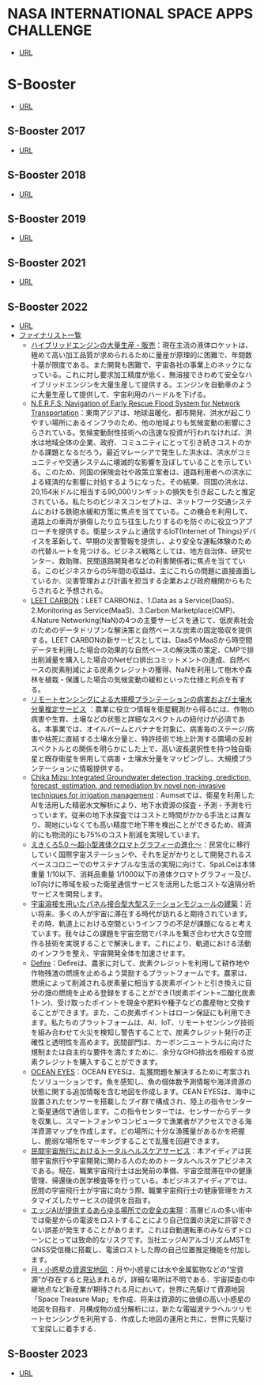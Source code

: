 # NASA INTERNATIONAL SPACE APPS CHALLENGE
* [URL](https://www.spaceappschallenge.org/)

# S-Booster
* [URL](https://s-booster.jp/)

## S-Booster 2017
* [URL](https://s-booster.jp/2017/index.html)

## S-Booster 2018
* [URL](https://s-booster.jp/index_2018.html)

## S-Booster 2019
* [URL](https://s-booster.jp/index_2019.html)

## S-Booster 2021
* [URL](https://s-booster.jp/2021/index.html)

## S-Booster 2022
* [URL](https://s-booster.jp/2022/index.html)
* [ファイナリスト一覧](https://s-booster.jp/2022/finalround.html)
  - [ハイブリッドエンジンの大量生産・販売](https://youtu.be/UyxgHlN8s0k)：現在主流の液体ロケットは、極めて高い加工品質が求められるために量産が原理的に困難で、年間数十基が限度である。また開発も困難で、宇宙各社の事業上のネックになっている。これに対し要求加工精度が低く、無溶接できわめて安全なハイブリッドエンジンを大量生産して提供する。エンジンを自動車のように大量生産して提供して、宇宙利用のハードルを下げる。
  - [N.E.R.F.S: Navigation of Early Rescue Flood System for Network Transportation](https://youtu.be/16aiv1ESL6I)：東南アジアは、地球温暖化、都市開発、洪水が起こりやすい場所にあるインフラのため、他の地域よりも気候変動の影響にさらされている。気候変動耐性技術への迅速な投資が行われなければ、洪水は地域全体の企業、政府、コミュニティにとって引き続きコストのかかる課題となるだろう。最近マレーシアで発生した洪水は、洪水がコミュニティや交通システムに壊滅的な影響を及ぼしていることを示している。このため、同国の保険会社や政策立案者は、道路利用者への洪水による経済的な影響に対処するようになった。その結果、同国の洪水は、20,154米ドルに相当する90,000リンギットの損失を引き起こしたと推定されている。私たちのビジネスコンセプトは、ネットワーク交通システムにおける鉄砲水緩和方策に焦点を当てている。この機会を利用して、道路上の車両が損傷したり立ち往生したりするのを防ぐのに役立つアプローチを提供する。衛星システムと通信するIoT(Internet of Things)デバイスを革新して、早期の災害警報を提供し、より安全な運転体験のための代替ルートを見つける。ビジネス戦略としては、地方自治体、研究センター、救助隊、民間道路開発者などの利害関係者に焦点を当てている。このビジネスからの5年間の収益は、主にこれらの問題に直接直面しているか、災害管理および計画を担当する企業および政府機関からもたらされると予想される。
  - [LEET CARBON](https://youtu.be/ORRvrDr8UHc)：LEET CARBONは、1.Data as a Service(DaaS)、2.Monitoring as Service(MaaS)、3.Carbon Marketplace(CMP)、4.Nature Networking(NaN)の4つの主要サービスを通じて、低炭素社会のためのデータドリブンな解決策と自然ベースな炭素の固定吸収を提供する。LEET CARBONの新サービスとしては、DaaSやMaaSから時空間データを利用した場合の効果的な自然ベースの解決策の策定、CMPで排出削減量を購入した場合のNetゼロ排出コミットメントの達成、自然ベースの炭素削減による炭素クレジットの獲得、NaNを利用して樹木や森林を植栽・保護した場合の気候変動の緩和といった仕様と利点を有する。
  - [リモートセンシングによる大規模プランテーションの病害および土壌水分量推定サービス](https://youtu.be/pOKzQfcoM0E) ：農業に役立つ情報を衛星観測から得るには、作物の病害や生育、土壌などの状態と詳細なスペクトルの紐付けが必須である。本事業では、オイルパームとバナナを対象に、病害毎のステージ/病害や枯死に直結する土壌水分量と、特許技術で地上計測する圃場の反射スペクトルとの関係を明らかにした上で、高い波長選択性を持つ独自衛星と既存衛星を併用して病害・土壌水分量をマッピングし、大規模プランテーションに情報提供する。
  - [Chika Mizu: Integrated Groundwater detection, tracking, prediction, forecast, estimation, and remediation by novel non-invasive techniques for irrigation management](https://youtu.be/8U30TrNJMRs)：Aumsatでは、衛星を利用したAIを活用した精密水文解析により、地下水資源の探査・予測・予測を行っています。従来の地下水探査ではコストと時間がかかる手法とは異なり、現地にいなくても高い精度で地下帯を検出ことができるため、経済的にも物流的にも75%のコスト削減を実現しています。
  - [えきくろ5.0 〜超小型液体クロマトグラフィーの進化〜](https://youtu.be/C0xczIdX7zA)：民営化に移行していく国際宇宙ステーションや、それを足がかりとして開発されるスペースコロニーでのサステナブルな生活の実現に向けて、SpaLCeは本体重量 1/10以下、消耗品重量 1/1000以下の液体クロマトグラフィー及び、IoT向けに帯域を絞った衛星通信サービスを活用した低コストな遠隔分析サービスを開発します。
  - [宇宙溶接を用いたパネル接合型大型ステーションモジュールの建築](https://youtu.be/mFfdcgsgIFw)：近い将来、多くの人が宇宙に滞在する時代が訪れると期待されています。その時、軌道上における空間というインフラの不足が課題になると考えています。我々はこの課題を宇宙空間でパネルを繋ぎ合わせ大きな空間作る技術を実現することで解決します。これにより、軌道における活動のインフラを整え、宇宙開発全体を加速させます。
  - [Defire]()：Defireは、農家に対して、炭素クレジットを利用して耕作地や作物残渣の燃焼を止めるよう奨励するプラットフォームです。農家は、燃焼によって削減される炭素量に相当する炭素ポイントと引き換えに自分の畑の燃焼を止める登録をすることができ(1炭素ポイント=二酸化炭素1トン)、受け取ったポイントを現金や肥料や種子などの農産物と交換することができます。また、この炭素ポイントはローン保証にも利用できます。私たちのプラットフォームは、AI、IoT、リモートセンシング技術を組み合わせて火災を検知し警告することで、炭素クレジット発行の正確性と透明性を高めます。民間部門は、カーボンニュートラルに向けた規制または自主的な要件を満たすために、余分なGHG排出を相殺する炭素クレジットを購入することができます。
  - [OCEAN EYES](https://youtu.be/nC6Sveubu0I)：OCEAN EYESは、乱獲問題を解決するために考案されたソリューションです。魚を感知し、魚の個体数予測情報や海洋資源の状態に関する追加情報を含む地図を作成します。CEAN EYESは、海中に設置されたセンサーを搭載したブイ群で構成され、陸上の指令センターと衛星通信で通信します。この指令センターでは、センサーからデータを収集し、スマートフォンやコンピュータで漁業者がアクセスできる海洋資源マップを作成します。どの場所に十分な漁獲量があるかを把握し、脆弱な場所をマーキングすることで乱獲を回避できます。
  - [民間宇宙旅行におけるトータルヘルスケアサービス]()：本アイディアは民間宇宙旅行や宇宙開発に関わる人のためのトータルヘルスケアビジネスである。現在、職業宇宙飛行士は出発前の準備、宇宙空間滞在中の健康管理、帰還後の医学検査等を行っている。本ビジネスアイディアでは、民間の宇宙飛行士が宇宙に向かう際、職業宇宙飛行士の健康管理をカスタマイズしたサービスの提供を目指す。
  - [エッジAIが提供するあらゆる場所での安全の実現](https://youtu.be/pUVKTiubKd8)：高層ビルの多い街中では衛星からの電波をロストすることにより自己位置の決定に許容できない誤差が発生することがあります。これは自動運転車のみならずドローンにとっては致命的なリスクです。当社エッジAIアルゴリズムMSTをGNSS受信機に搭載し、電波ロストした際の自己位置推定機能を付加します。
  - [月・小惑星の資源宝地図 <Space Treasure Map>](https://youtu.be/ipWkwTkmMtY)：月や小惑星には水や金属鉱物などの”宝資源”が存在すると見込まれるが，詳細な場所は不明である．宇宙探査の中継地点など新産業が期待される月において，世界に先駆けて資源地図「Space Treasure Map」を作成．将来は資源的に価値の高い小惑星の地図を目指す．月構成物の成分解析には，新たな電磁波テラヘルツリモートセンシングを利用する．作成した地図の運用と共に，世界に先駆けて宝探しに着手する．

## S-Booster 2023
* [URL](https://s-booster.jp/2023/)
